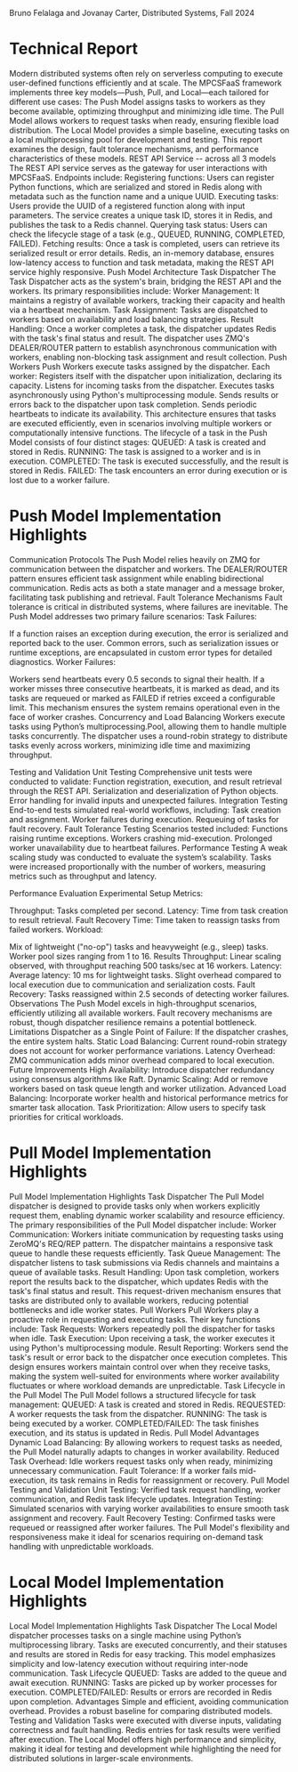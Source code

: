 Bruno Felalaga and Jovanay Carter, Distributed Systems, Fall 2024
# Technical Report
Modern distributed systems often rely on serverless computing to execute user-defined functions efficiently and at scale. The MPCSFaaS framework implements three key models—Push, Pull, and Local—each tailored for different use cases:
The Push Model assigns tasks to workers as they become available, optimizing throughput and minimizing idle time. The Pull Model allows workers to request tasks when ready, ensuring flexible load distribution. The Local Model provides a simple baseline, executing tasks on a local multiprocessing pool for development and testing.
This report examines the design, fault tolerance mechanisms, and performance characteristics of these models.
REST API Service -- across all 3 models
The REST API service serves as the gateway for user interactions with MPCSFaaS. Endpoints include:
Registering functions: Users can register Python functions, which are serialized and stored in Redis along with metadata such as the function name and a unique UUID.
Executing tasks: Users provide the UUID of a registered function along with input parameters. The service creates a unique task ID, stores it in Redis, and publishes the task to a Redis channel.
Querying task status: Users can check the lifecycle stage of a task (e.g., QUEUED, RUNNING, COMPLETED, FAILED).
Fetching results: Once a task is completed, users can retrieve its serialized result or error details.
Redis, an in-memory database, ensures low-latency access to function and task metadata, making the REST API service highly responsive.
Push Model Architecture
Task Dispatcher
The Task Dispatcher acts as the system's brain, bridging the REST API and the workers. Its primary responsibilities include:
Worker Management: It maintains a registry of available workers, tracking their capacity and health via a heartbeat mechanism.
Task Assignment: Tasks are dispatched to workers based on availability and load balancing strategies.
Result Handling: Once a worker completes a task, the dispatcher updates Redis with the task's final status and result.
The dispatcher uses ZMQ's DEALER/ROUTER pattern to establish asynchronous communication with workers, enabling non-blocking task assignment and result collection.
Push Workers
Push Workers execute tasks assigned by the dispatcher. Each worker:
Registers itself with the dispatcher upon initialization, declaring its capacity.
Listens for incoming tasks from the dispatcher.
Executes tasks asynchronously using Python's multiprocessing module.
Sends results or errors back to the dispatcher upon task completion.
Sends periodic heartbeats to indicate its availability.
This architecture ensures that tasks are executed efficiently, even in scenarios involving multiple workers or computationally intensive functions.
The lifecycle of a task in the Push Model consists of four distinct stages:
QUEUED: A task is created and stored in Redis.
RUNNING: The task is assigned to a worker and is in execution.
COMPLETED: The task is executed successfully, and the result is stored in Redis.
FAILED: The task encounters an error during execution or is lost due to a worker failure.

# Push Model Implementation Highlights
Communication Protocols
The Push Model relies heavily on ZMQ for communication between the dispatcher and workers. The DEALER/ROUTER pattern ensures efficient task assignment while enabling bidirectional communication. Redis acts as both a state manager and a message broker, facilitating task publishing and retrieval.
Fault Tolerance Mechanisms
Fault tolerance is critical in distributed systems, where failures are inevitable. The Push Model addresses two primary failure scenarios:
Task Failures:


If a function raises an exception during execution, the error is serialized and reported back to the user.
Common errors, such as serialization issues or runtime exceptions, are encapsulated in custom error types for detailed diagnostics.
Worker Failures:


Workers send heartbeats every 0.5 seconds to signal their health.
If a worker misses three consecutive heartbeats, it is marked as dead, and its tasks are requeued or marked as FAILED if retries exceed a configurable limit.
This mechanism ensures the system remains operational even in the face of worker crashes.
Concurrency and Load Balancing
Workers execute tasks using Python’s multiprocessing.Pool, allowing them to handle multiple tasks concurrently. The dispatcher uses a round-robin strategy to distribute tasks evenly across workers, minimizing idle time and maximizing throughput.

Testing and Validation
Unit Testing
Comprehensive unit tests were conducted to validate:
Function registration, execution, and result retrieval through the REST API.
Serialization and deserialization of Python objects.
Error handling for invalid inputs and unexpected failures.
Integration Testing
End-to-end tests simulated real-world workflows, including:
Task creation and assignment.
Worker failures during execution.
Requeuing of tasks for fault recovery.
Fault Tolerance Testing
Scenarios tested included:
Functions raising runtime exceptions.
Workers crashing mid-execution.
Prolonged worker unavailability due to heartbeat failures.
Performance Testing
A weak scaling study was conducted to evaluate the system’s scalability. Tasks were increased proportionally with the number of workers, measuring metrics such as throughput and latency.

Performance Evaluation
Experimental Setup
Metrics:


Throughput: Tasks completed per second.
Latency: Time from task creation to result retrieval.
Fault Recovery Time: Time taken to reassign tasks from failed workers.
Workload:


Mix of lightweight ("no-op") tasks and heavyweight (e.g., sleep) tasks.
Worker pool sizes ranging from 1 to 16.
Results
Throughput:
Linear scaling observed, with throughput reaching 500 tasks/sec at 16 workers.
Latency:
Average latency: 10 ms for lightweight tasks.
Slight overhead compared to local execution due to communication and serialization costs.
Fault Recovery:
Tasks reassigned within 2.5 seconds of detecting worker failures.
Observations
The Push Model excels in high-throughput scenarios, efficiently utilizing all available workers.
Fault recovery mechanisms are robust, though dispatcher resilience remains a potential bottleneck.
Limitations
Dispatcher as a Single Point of Failure:
If the dispatcher crashes, the entire system halts.
Static Load Balancing:
Current round-robin strategy does not account for worker performance variations.
Latency Overhead:
ZMQ communication adds minor overhead compared to local execution.
Future Improvements
High Availability:
Introduce dispatcher redundancy using consensus algorithms like Raft.
Dynamic Scaling:
Add or remove workers based on task queue length and worker utilization.
Advanced Load Balancing:
Incorporate worker health and historical performance metrics for smarter task allocation.
Task Prioritization:
Allow users to specify task priorities for critical workloads.

# Pull Model Implementation Highlights
Pull Model Implementation Highlights
Task Dispatcher
The Pull Model dispatcher is designed to provide tasks only when workers explicitly request them, enabling dynamic worker scalability and resource efficiency. The primary responsibilities of the Pull Model dispatcher include:
Worker Communication: Workers initiate communication by requesting tasks using ZeroMQ's REQ/REP pattern. The dispatcher maintains a responsive task queue to handle these requests efficiently.
Task Queue Management: The dispatcher listens to task submissions via Redis channels and maintains a queue of available tasks.
Result Handling: Upon task completion, workers report the results back to the dispatcher, which updates Redis with the task's final status and result.
This request-driven mechanism ensures that tasks are distributed only to available workers, reducing potential bottlenecks and idle worker states.
Pull Workers
Pull Workers play a proactive role in requesting and executing tasks. Their key functions include:
Task Requests: Workers repeatedly poll the dispatcher for tasks when idle.
Task Execution: Upon receiving a task, the worker executes it using Python's multiprocessing module.
Result Reporting: Workers send the task's result or error back to the dispatcher once execution completes.
This design ensures workers maintain control over when they receive tasks, making the system well-suited for environments where worker availability fluctuates or where workload demands are unpredictable.
Task Lifecycle in the Pull Model
The Pull Model follows a structured lifecycle for task management:
QUEUED: A task is created and stored in Redis.
REQUESTED: A worker requests the task from the dispatcher.
RUNNING: The task is being executed by a worker.
COMPLETED/FAILED: The task finishes execution, and its status is updated in Redis.
Pull Model Advantages
Dynamic Load Balancing: By allowing workers to request tasks as needed, the Pull Model naturally adapts to changes in worker availability.
Reduced Task Overhead: Idle workers request tasks only when ready, minimizing unnecessary communication.
Fault Tolerance: If a worker fails mid-execution, its task remains in Redis for reassignment or recovery.
Pull Model Testing and Validation
Unit Testing: Verified task request handling, worker communication, and Redis task lifecycle updates.
Integration Testing: Simulated scenarios with varying worker availabilities to ensure smooth task assignment and recovery.
Fault Recovery Testing: Confirmed tasks were requeued or reassigned after worker failures.
The Pull Model's flexibility and responsiveness make it ideal for scenarios requiring on-demand task handling with unpredictable workloads.

# Local Model Implementation Highlights
Local Model Implementation Highlights
Task Dispatcher
The Local Model dispatcher processes tasks on a single machine using Python’s multiprocessing library. Tasks are executed concurrently, and their statuses and results are stored in Redis for easy tracking. This model emphasizes simplicity and low-latency execution without requiring inter-node communication.
Task Lifecycle
QUEUED: Tasks are added to the queue and await execution.
RUNNING: Tasks are picked up by worker processes for execution.
COMPLETED/FAILED: Results or errors are recorded in Redis upon completion.
Advantages
Simple and efficient, avoiding communication overhead.
Provides a robust baseline for comparing distributed models.
Testing and Validation
Tasks were executed with diverse inputs, validating correctness and fault handling.
Redis entries for task results were verified after execution.
The Local Model offers high performance and simplicity, making it ideal for testing and development while highlighting the need for distributed solutions in larger-scale environments.
